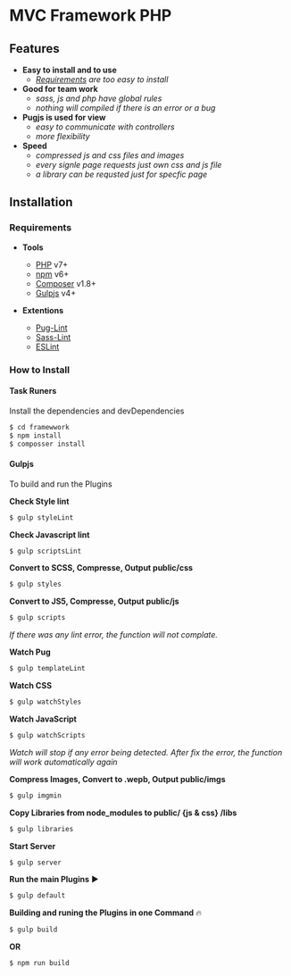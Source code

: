 # MVC Framework PHP

## Features

- **Easy to install and to use**
  - *[Requirements](#requirements) are too easy to install*
- **Good for team work**
  - *sass, js and php have global rules*
  - *nothing will compiled if there is an error or a bug*
- **Pugjs is used for view**
  - *easy to communicate with controllers*
  - *more flexibility*
- **Speed**
  - *compressed js and css files and images*
  - *every signle page requests just own css and js file*
  - *a library can be requsted just for specfic page*

## Installation

### Requirements

- **Tools**
  - [PHP](https://www.php.net/downloads.php#gpg-7.2) v7+
  - [npm](https://www.npmjs.com/) v6+
  - [Composer](https://getcomposer.org/download/) v1.8+
  - [Gulpjs](https://gulpjs.com/) v4+

- **Extentions**
  - [Pug-Lint](https://marketplace.visualstudio.com/items?itemName=mrmlnc.vscode-puglint)
  - [Sass-Lint](https://marketplace.visualstudio.com/items?itemName=glen-84.sass-lint)
  - [ESLint](https://marketplace.visualstudio.com/items?itemName=dbaeumer.vscode-eslint)

### How to Install

#### Task Runers

Install the dependencies and devDependencies

```sh
$ cd framewwork
$ npm install
$ composser install
```

#### Gulpjs

To build and run the Plugins

**Check Style lint**
```sh
$ gulp styleLint
```

**Check Javascript lint**
```sh
$ gulp scriptsLint
```

**Convert to SCSS, Compresse, Output public/css**
```sh
$ gulp styles
```

**Convert to JS5, Compresse, Output public/js**
```sh
$ gulp scripts
```
*If there was any lint error, the function will not complate.*

**Watch Pug**
```sh
$ gulp templateLint
```

**Watch CSS**
```sh
$ gulp watchStyles
```

**Watch JavaScript**
```sh
$ gulp watchScripts
```
*Watch will stop if any error being detected.*
*After fix the error, the function will work automatically again*

**Compress Images, Convert to .wepb, Output public/imgs**
```sh
$ gulp imgmin
```

**Copy Libraries from node_modules to public/ {js & css} /libs**
```sh
$ gulp libraries
```

**Start Server**
```sh
$ gulp server
```

**Run the main Plugins** ▶
```sh
$ gulp default
```

**Building and runing the Plugins in one Command** 🔥

```sh
$ gulp build
```
**OR**
```sh
$ npm run build
```
